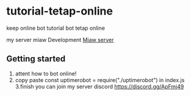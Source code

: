 # tutorial-tetap-online
keep online bot tutorial bot tetap online

my server miaw Development [Miaw server](https://discord.gg/ApFmj49)

## Getting started

1. attent how to bot online!
2. copy paste const uptimerobot = require("./uptimerobot") in index.js
3.finish
you can join my server discord https://discord.gg/ApFmj49
